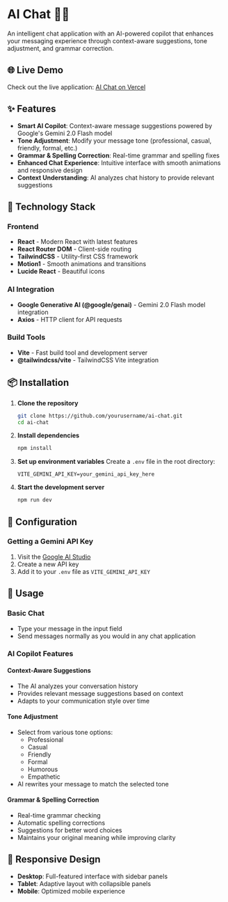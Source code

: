 # AI Chat 🤖💬

An intelligent chat application with an AI-powered copilot that enhances your messaging experience through context-aware suggestions, tone adjustment, and grammar correction.

## 🌐 Live Demo

Check out the live application: [AI Chat on Vercel](https://vercel.com/neev-rathods-projects/ai-chat)

## ✨ Features

- **Smart AI Copilot**: Context-aware message suggestions powered by Google's Gemini 2.0 Flash model
- **Tone Adjustment**: Modify your message tone (professional, casual, friendly, formal, etc.)
- **Grammar & Spelling Correction**: Real-time grammar and spelling fixes
- **Enhanced Chat Experience**: Intuitive interface with smooth animations and responsive design
- **Context Understanding**: AI analyzes chat history to provide relevant suggestions

## 🚀 Technology Stack

### Frontend
- **React** - Modern React with latest features
- **React Router DOM** - Client-side routing
- **TailwindCSS** - Utility-first CSS framework
- **Motion1** - Smooth animations and transitions
- **Lucide React** - Beautiful icons

### AI Integration
- **Google Generative AI (@google/genai)** - Gemini 2.0 Flash model integration
- **Axios** - HTTP client for API requests

### Build Tools
- **Vite** - Fast build tool and development server
- **@tailwindcss/vite** - TailwindCSS Vite integration


## 📦 Installation

1. **Clone the repository**
   ```bash
   git clone https://github.com/yourusername/ai-chat.git
   cd ai-chat
   ```

2. **Install dependencies**
   ```bash
   npm install
   ```

3. **Set up environment variables**
   Create a `.env` file in the root directory:
   ```env
   VITE_GEMINI_API_KEY=your_gemini_api_key_here
   ```

4. **Start the development server**
   ```bash
   npm run dev
   ```

## 🔧 Configuration

### Getting a Gemini API Key

1. Visit the [Google AI Studio](https://makersuite.google.com/app/apikey)
2. Create a new API key
3. Add it to your `.env` file as `VITE_GEMINI_API_KEY`

## 🎯 Usage

### Basic Chat
- Type your message in the input field
- Send messages normally as you would in any chat application

### AI Copilot Features

#### **Context-Aware Suggestions**
- The AI analyzes your conversation history
- Provides relevant message suggestions based on context
- Adapts to your communication style over time

#### **Tone Adjustment**
- Select from various tone options:
  - Professional
  - Casual
  - Friendly
  - Formal
  - Humorous
  - Empathetic
- AI rewrites your message to match the selected tone

#### **Grammar & Spelling Correction**
- Real-time grammar checking
- Automatic spelling corrections
- Suggestions for better word choices
- Maintains your original meaning while improving clarity

## 📱 Responsive Design

- **Desktop**: Full-featured interface with sidebar panels
- **Tablet**: Adaptive layout with collapsible panels
- **Mobile**: Optimized mobile experience 

